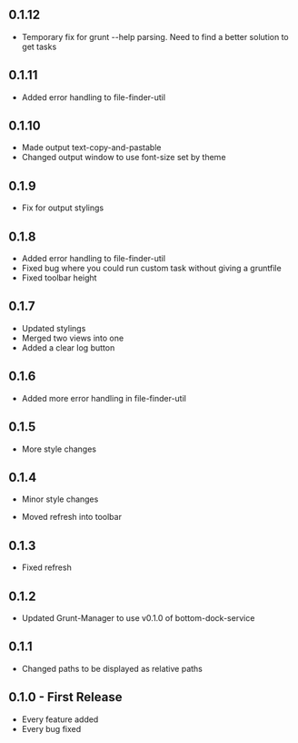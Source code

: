 ## 0.1.12
* Temporary fix for grunt --help parsing. Need to find a better solution to get tasks
## 0.1.11
* Added error handling to file-finder-util

## 0.1.10
* Made output text-copy-and-pastable
* Changed output window to use font-size set by theme

## 0.1.9
* Fix for output stylings

## 0.1.8
* Added error handling to file-finder-util
* Fixed bug where you could run custom task without giving a gruntfile
* Fixed toolbar height

## 0.1.7
* Updated stylings
* Merged two views into one
* Added a clear log button

## 0.1.6
* Added more error handling in file-finder-util

## 0.1.5
* More style changes

## 0.1.4
* Minor style changes

* Moved refresh into toolbar
## 0.1.3
* Fixed refresh

## 0.1.2
* Updated Grunt-Manager to use v0.1.0 of bottom-dock-service

## 0.1.1
* Changed paths to be displayed as relative paths
## 0.1.0 - First Release
* Every feature added
* Every bug fixed
